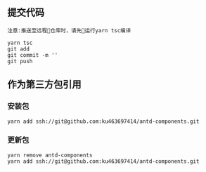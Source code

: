 ## 提交代码
`注意:推送至远程仓库时，请先运行yarn tsc编译`
```
yarn tsc
git add
git commit -m ''
git push
```

## 作为第三方包引用

### 安装包
```
yarn add ssh://git@github.com:ku463697414/antd-components.git
```

### 更新包
```
yarn remove antd-components
yarn add ssh://git@github.com:ku463697414/antd-components.git
```
